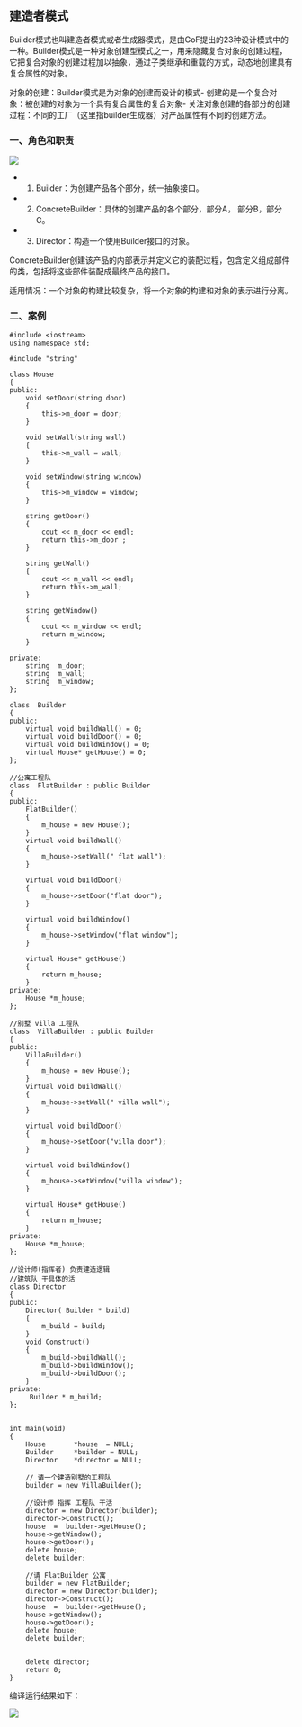 ## 建造者模式 ##

Builder模式也叫建造者模式或者生成器模式，是由GoF提出的23种设计模式中的一种。Builder模式是一种对象创建型模式之一，用来隐藏复合对象的创建过程，它把复合对象的创建过程加以抽象，通过子类继承和重载的方式，动态地创建具有复合属性的对象。

对象的创建：Builder模式是为对象的创建而设计的模式- 创建的是一个复合对象：被创建的对象为一个具有复合属性的复合对象- 关注对象创建的各部分的创建过程：不同的工厂（这里指builder生成器）对产品属性有不同的创建方法。

### 一、角色和职责 ###

![](https://i.imgur.com/aODEpJo.png)

- 1) Builder：为创建产品各个部分，统一抽象接口。
- 2) ConcreteBuilder：具体的创建产品的各个部分，部分A， 部分B，部分C。
- 3) Director：构造一个使用Builder接口的对象。

ConcreteBuilder创建该产品的内部表示并定义它的装配过程，包含定义组成部件的类，包括将这些部件装配成最终产品的接口。

适用情况：一个对象的构建比较复杂，将一个对象的构建和对象的表示进行分离。

### 二、案例 ###

	#include <iostream>
	using namespace std;
	
	#include "string"
	
	class House
	{
	public:
		void setDoor(string door)
		{
			this->m_door = door;
		}
	
		void setWall(string wall)
		{
			this->m_wall = wall;
		}
	
		void setWindow(string window)
		{
			this->m_window = window;
		}
	
		string getDoor()
		{
			cout << m_door << endl;
			return this->m_door ;
		}
	
		string getWall()
		{
			cout << m_wall << endl;
			return this->m_wall;
		}
	
		string getWindow()
		{
			cout << m_window << endl;
			return m_window;
		}
	
	private:
		string	m_door;
		string	m_wall;
		string	m_window;
	};
	
	class  Builder
	{
	public:
		virtual void buildWall() = 0;
		virtual void buildDoor() = 0;
		virtual void buildWindow() = 0;
		virtual House* getHouse() = 0;
	};
	
	//公寓工程队
	class  FlatBuilder : public Builder
	{
	public:
		FlatBuilder()
		{
			m_house = new House();
		}
		virtual void buildWall()
		{
			m_house->setWall(" flat wall");
		}
	
		virtual void buildDoor()
		{
			m_house->setDoor("flat door");
		}
	
		virtual void buildWindow()
		{
			m_house->setWindow("flat window");
		}
	
		virtual House* getHouse()
		{
			return m_house;
		}
	private:
		House *m_house;
	};
	
	//别墅 villa 工程队
	class  VillaBuilder : public Builder
	{
	public:
		VillaBuilder()
		{
			m_house = new House();
		}
		virtual void buildWall()
		{
			m_house->setWall(" villa wall");
		}
	
		virtual void buildDoor()
		{
			m_house->setDoor("villa door");
		}
	
		virtual void buildWindow()
		{
			m_house->setWindow("villa window");
		}
	
		virtual House* getHouse()
		{
			return m_house;
		}
	private:
		House *m_house;
	};
	
	//设计师(指挥者) 负责建造逻辑  
	//建筑队 干具体的活
	class Director 
	{
	public:
		Director( Builder * build)
		{
			m_build = build;
		}
		void Construct()
		{
			m_build->buildWall();
			m_build->buildWindow();
			m_build->buildDoor();
		}
	private:
		 Builder * m_build;
	};
	
	
	int main(void)
	{
		House		*house  = NULL;
		Builder		*builder = NULL;
		Director	*director = NULL;
	
		// 请一个建造别墅的工程队
		builder = new VillaBuilder();
	
		//设计师 指挥 工程队 干活
		director = new Director(builder);
		director->Construct(); 
		house  =  builder->getHouse();
		house->getWindow();
		house->getDoor();
		delete house;
		delete builder;
	
		//请 FlatBuilder 公寓
		builder = new FlatBuilder;
		director = new Director(builder);
		director->Construct(); 
		house  =  builder->getHouse();
		house->getWindow();
		house->getDoor();
		delete house;
		delete builder;
	
	
		delete director;
		return 0;
	}

编译运行结果如下：

![](https://i.imgur.com/G0PTS28.png)

